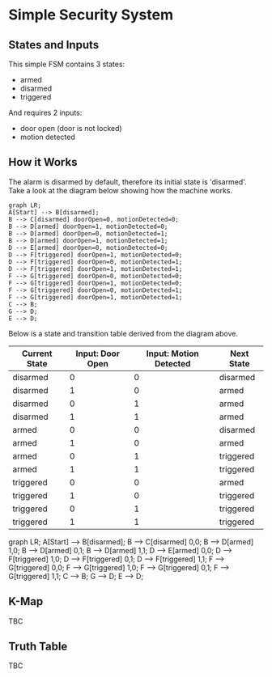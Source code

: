 # Simple Security System

## States and Inputs
This simple FSM contains 3 states:
- armed
- disarmed
- triggered

And requires 2 inputs:
- door open (door is not locked)
- motion detected


## How it Works
The alarm is disarmed by default, therefore its initial state is 'disarmed'. Take a look at the diagram below showing how the machine works.

```mermaid
graph LR;
A[Start] --> B[disarmed];
B --> C[disarmed] doorOpen=0, motionDetected=0;
B --> D[armed] doorOpen=1, motionDetected=0;
B --> D[armed] doorOpen=0, motionDetected=1;
B --> D[armed] doorOpen=1, motionDetected=1;
D --> E[armed] doorOpen=0, motionDetected=0;
D --> F[triggered] doorOpen=1, motionDetected=0;
D --> F[triggered] doorOpen=0, motionDetected=1;
D --> F[triggered] doorOpen=1, motionDetected=1;
F --> G[triggered] doorOpen=0, motionDetected=0;
F --> G[triggered] doorOpen=1, motionDetected=0;
F --> G[triggered] doorOpen=0, motionDetected=1;
F --> G[triggered] doorOpen=1, motionDetected=1;
C --> B;
G --> D;
E --> D;

```

Below is a state and transition table derived from the diagram above.

| Current State | Input: Door Open | Input: Motion Detected | Next State |
| --- | --- | --- | --- |
| disarmed | 0 | 0 | disarmed |
| disarmed | 1 | 0 | armed |
| disarmed | 0 | 1 | armed |
| disarmed | 1 | 1 | armed |
| armed | 0 | 0 | disarmed |
| armed | 1 | 0 | armed |
| armed | 0 | 1 | triggered |
| armed | 1 | 1 | triggered |
| triggered | 0 | 0 | armed |
| triggered | 1 | 0 | triggered |
| triggered | 0 | 1 | triggered |
| triggered | 1 | 1 | triggered |

graph LR;
A[Start] --> B[disarmed];
B --> C[disarmed] 0,0;
B --> D[armed] 1,0;
B --> D[armed] 0,1;
B --> D[armed] 1,1;
D --> E[armed] 0,0;
D --> F[triggered] 1,0;
D --> F[triggered] 0,1;
D --> F[triggered] 1,1;
F --> G[triggered] 0,0;
F --> G[triggered] 1,0;
F --> G[triggered] 0,1;
F --> G[triggered] 1,1;
C --> B;
G --> D;
E --> D;

## K-Map
TBC


## Truth Table
TBC
